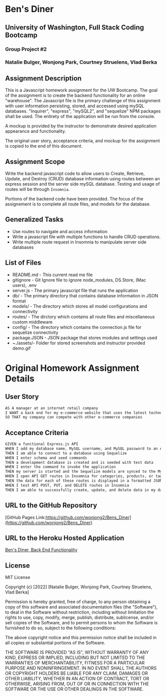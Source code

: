 # Ben's Diner

## University of Washington, Full Stack Coding Bootcamp

### Group Project #2

### Natalie Bulger, Wonjong Park, Courtney Struelens, Vlad Berka

## Assignment Description

This is a Javascript homework assignment for the UW Bootcamp. The goal of the assignment is to create the backend functionality for an online "warehouse". The Javascript file is the primary challenge of this assignment with user information persisting, stored, and accessed using mySQL databases. "Inquirer", "express", "mySQL2", and "sequelize" NPM packages shall be used. The entirety of the application will be run from the console.

A mockup is provided by the instructor to demonstrate desired application appearance and functionality.

The original user story, acceptance criteria, and mockup for the assignment is copied to the end of this document.

## Assignment Scope

Write the backend javascript code to allow users to Create, Retrieve, Update, and Destroy (CRUD) database information using routes between an express session and the server side mySQL database.
Testing and usage of routes will be through `Insomnia`.

Portions of the backend code have been provided. The focus of the assignement is to complete all route files, and models for the database.

## Generalized Tasks

-   Use routes to navigate and access information
-   Write a javascript file with multiple functions to handle CRUD operations.
-   Write multiple route request in Insomnia to manipulate server side databases

## List of Files

-   README.md - This current read me file
-   gitignore - Git Ignore file to ignore node_modules, DS.Store, (Mac users), .env
-   server.js - The primary javascript file that runs the application
-   db/ - The primary directory that contains database information in JSON format
-   models/ - The directory which stores all model configurations and connectivity
-   routes/ - The dirctory which contains all route files and miscellaneous custom middleware
-   config/ - The directory which contains the connection.js file for sequelize connectivity
-   package.JSON - JSON package that stores modules and settings used
-   ~./assets/- Folder for stored screenshots and instructor provided demo.gif

# Original Homework Assignment Details

## User Story

```md
AS A manager at an internet retail company
I WANT a back end for my e-commerce website that uses the latest technologies
SO THAT my company can compete with other e-commerce companies
```

## Acceptance Criteria

```md
GIVEN a functional Express.js API
WHEN I add my database name, MySQL username, and MySQL password to an environment variable file
THEN I am able to connect to a database using Sequelize
WHEN I enter schema and seed commands
THEN a development database is created and is seeded with test data
WHEN I enter the command to invoke the application
THEN my server is started and the Sequelize models are synced to the MySQL database
WHEN I open API GET routes in Insomnia for categories, products, or tags
THEN the data for each of these routes is displayed in a formatted JSON
WHEN I test API POST, PUT, and DELETE routes in Insomnia
THEN I am able to successfully create, update, and delete data in my database
```

## URL to the GitHub Repository

[GitHub Pages Link:https://github.com/wonjong2/Bens_Diner](https://github.com/wonjong2/Bens_Diner)

## URL to the Heroku Hosted Application

[Ben's Diner, Back End Functionality](https://bens-diner.herokuapp.com/)

## License

MIT License

Copyright (c) [2022] [Natalie Bulger, Wonjong Park, Courtney Struelens, Vlad Berka]

Permission is hereby granted, free of charge, to any person obtaining a copy
of this software and associated documentation files (the "Software"), to deal
in the Software without restriction, including without limitation the rights
to use, copy, modify, merge, publish, distribute, sublicense, and/or sell
copies of the Software, and to permit persons to whom the Software is
furnished to do so, subject to the following conditions:

The above copyright notice and this permission notice shall be included in all
copies or substantial portions of the Software.

THE SOFTWARE IS PROVIDED "AS IS", WITHOUT WARRANTY OF ANY KIND, EXPRESS OR
IMPLIED, INCLUDING BUT NOT LIMITED TO THE WARRANTIES OF MERCHANTABILITY,
FITNESS FOR A PARTICULAR PURPOSE AND NONINFRINGEMENT. IN NO EVENT SHALL THE
AUTHORS OR COPYRIGHT HOLDERS BE LIABLE FOR ANY CLAIM, DAMAGES OR OTHER
LIABILITY, WHETHER IN AN ACTION OF CONTRACT, TORT OR OTHERWISE, ARISING FROM,
OUT OF OR IN CONNECTION WITH THE SOFTWARE OR THE USE OR OTHER DEALINGS IN THE
SOFTWARE.
